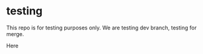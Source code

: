 # testing
This repo is for testing purposes only. We are testing dev branch, testing for merge.

Here

